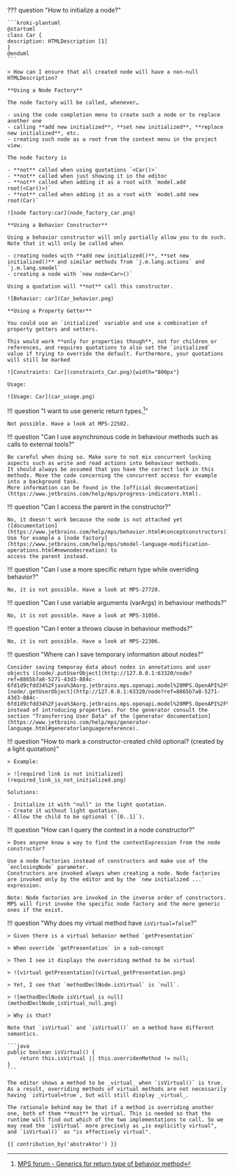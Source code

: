 ??? question "How to initialize a node?"
    
    ```kroki-plantuml
    @startuml
    class Car {
    description: HTMLDescription [1]
    }
    @enduml
    ```

    > How can I ensure that all created node will have a non-null HTMLDescription?

    **Using a Node Factory**

    The node factory will be called, whenever…

    - using the code completion menu to create such a node or to replace another one
    - calling **add new initialized**, **set new initialized**, **replace new initialized**, etc.
    - creating such node as a root from the context menu in the project view.

    The node factory is

    - **not** called when using quotations `<Car()>`
    - **not** called when just showing it in the editor
    - **not** called when adding it as a root with `model.add root(<Car()>)`
    - **not** called when adding it as a root with `model.add new root(Car)`

    ![node factory:car](node_factory_car.png)

    **Using a Behavior Constructor**

    Using a behavior constructor will only partially allow you to do such. Note that it will only be called when

    - creating nodes with **add new initialized()**, **set new initialized()** and similar methods from `j.m.lang.actions` and `j.m.lang.smodel`
    - creating a node with `new node<Car>()`

    Using a quotation will **not** call this constructor.

    ![Behavior: car](Car_behavior.png)

    **Using a Property Getter**

    You could use an `initialized` variable and use a combination of property getters and setters.

    This would work **only for properties though**, not for children or references, and requires quotations to also set the `initialized` value if trying to override the default. Furthermore, your quotations will still be marked 

    ![Constraints: Car](constraints_Car.png){width="800px"}

    Usage:

    ![Usage: Car](car_usage.png)

!!! question  "I want to use generic return types.[^1]"

    Not possible. Have a look at MPS-22502.

!!! question  "Can I use asynchronous code in behaviour methods such as calls to external tools?"

    Be careful when doing so. Make sure to not mix concurrent locking aspects such as write and read actions into behaviour methods. 
    It should always be assumed that you have the correct lock in this methods. Move the code concerning the concurrent access for example into a background task.
    More information can be found in the [official documentation](https://www.jetbrains.com/help/mps/progress-indicators.html).

!!! question  "Can I access the parent in the constructor?"

    No, it doesn't work because the node is not attached yet ([documentation](https://www.jetbrains.com/help/mps/behavior.html#conceptconstructors)). Use for example a [node factory](https://www.jetbrains.com/help/mps/smodel-language-modification-operations.html#newnodecreation) to
    access the parent instead.

!!! question  "Can I use a more specific return type while overriding behavior?"

    No, it is not possible. Have a look at MPS-27720.

!!! question  "Can I use variable arguments (varArgs) in behaviour methods?"

    No, it is not possible. Have a look at MPS-31056.

!!! question  "Can I enter a throws clause in behaviour methods?"

    No, it is not possible. Have a look at MPS-22306.

!!! question  "Where can I save temporary information about nodes?"
    
    Consider saving temporay data about nodes in annotations and user objects ([node/.putUserObject](http://127.0.0.1:63320/node?ref=8865b7a8-5271-43d3-884c-6fd1d9cfdd34%2Fjava%3Aorg.jetbrains.mps.openapi.model%28MPS.OpenAPI%2F%29%2F%7ESNode.putUserObject%2528java.lang.Object%2Cjava.lang.Object%2529), [node/.getUserObject](http://127.0.0.1:63320/node?ref=8865b7a8-5271-43d3-884c-6fd1d9cfdd34%2Fjava%3Aorg.jetbrains.mps.openapi.model%28MPS.OpenAPI%2F%29%2F%7ESNode.getUserObject%2528java.lang.Object%2529))
    instead of introducing properties. For the generator consult the section "Transferring User Data" of the [generator documentation](https://www.jetbrains.com/help/mps/generator-language.html#generatorlanguagereference).

!!! question "How to mark a constructor-created child optional? (created by a light quotation)"

    > Example:

    > ![required link is not initialized](required_link_is_not_initialized.png)

    Solutions:

    - Initialize it with "null" in the light quotation.
    - Create it without light quotation.
    - Allow the child to be optional (`[0..1]`).

!!! question "How can I query the context in a node constructor?"

    > Does anyone know a way to find the contextExpression from the node constructor?

    Use a node factories instead of constructors and make use of the `enclosingNode` parameter. 
    Constructors are invoked always when creating a node. Node factories are invoked only by the editor and by the `new initialized ...` expression.
    
    Note: Node factories are invoked in the inverse order of constructors. MPS will first invoke the specific node factory and the more generic ones if the exist.

!!! question "Why does my virtual method have `isVirtual=false`?"

    > Given there is a virtual behavior method `getPresentation`
    
    > When override `getPresentation` in a sub-concept
    
    > Then I see it displays the overriding method to be virtual
    
    > ![virtual getPresentation](virtual_getPresentation.png)
    
    > Yet, I see that `methodDeclNode.isVirtual` is `null`.
    
    > ![methodDeclNode isVirtual is null](methodDeclNode_isVirtual_null.png)
    
    > Why is that?

    Note that `isVirtual` and `isVirtual()` on a method have different semantics.

    ```java
    public boolean isVirtual() { 
        return this.isVirtual || this.overridenMethod != null; 
    }
    ```
    
    The editor shows a method to be _virtual_ when `isVirtual()` is true. As a result, overriding methods of virtual methods are not necessarily having `isVirtual=true`, but will still display _virtual_.
    
    The rationale behind may be that if a method is overriding another one, both of them **must** be virtual. This is needed so that the runtime will find out which of the two implementations to call. So we may read the `isVirtual` more precisely as „is explicitly virtual", and `isVirtual()` as "is effectively virtual".

    {{ contribution_by('abstraktor') }}

[^1]: [MPS forum - Generics for return type of behavior method](https://mps-support.jetbrains.com/hc/en-us/community/posts/360010808559-Generics-for-return-type-of-behavior-method)